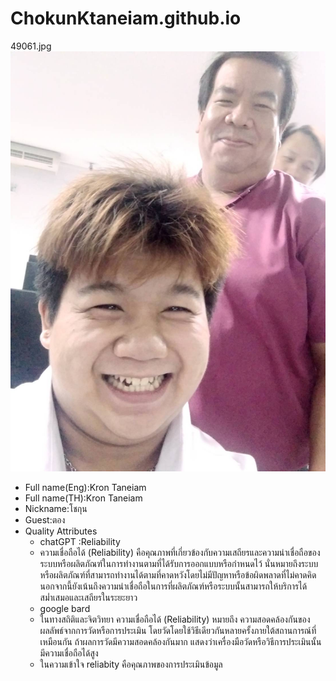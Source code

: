 # ChokunKtaneiam.github.io
49061.jpg
![MarineGEO circle logo](/49061.jpg "MarineGEO logo")

- Full name(Eng):Kron Taneiam
- Full name(TH):Kron Taneiam
- Nickname:โชกุน
- Guest:ตอง
- Quality Attributes
  - chatGPT :Reliability
  - ความเชื่อถือได้ (Reliability) คือคุณภาพที่เกี่ยวข้องกับความเสถียรและความน่าเชื่อถือของระบบหรือผลิตภัณฑ์ในการทำงานตามที่ได้รับการออกแบบหรือกำหนดไว้ นั่นหมายถึงระบบหรือผลิตภัณฑ์ที่สามารถทำงานได้ตามที่คาดหวังโดยไม่มีปัญหาหรือข้อผิดพลาดที่ไม่คาดคิด นอกจากนี้ยังเน้นถึงความน่าเชื่อถือในการที่ผลิตภัณฑ์หรือระบบนั้นสามารถให้บริการได้สม่ำเสมอและเสถียรในระยะยาว
  - google bard
  - ในทางสถิติและจิตวิทยา ความเชื่อถือได้ (Reliability) หมายถึง ความสอดคล้องกันของผลลัพธ์จากการวัดหรือการประเมิน โดยวัดโดยใช้วิธีเดียวกันหลายครั้งภายใต้สถานการณ์ที่เหมือนกัน ถ้าผลการวัดมีความสอดคล้องกันมาก แสดงว่าเครื่องมือวัดหรือวิธีการประเมินนั้นมีความเชื่อถือได้สูง
  - ในความเข้าใจ reliabity คือคุณภาพของการประเมินข้อมูล
